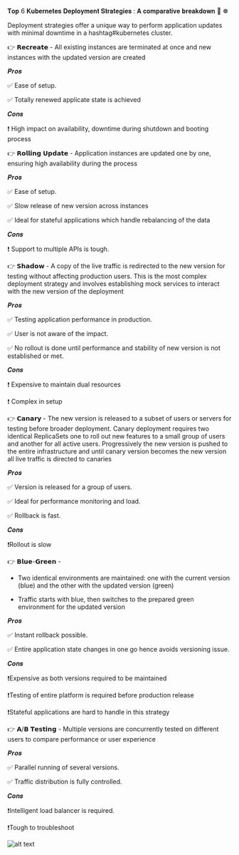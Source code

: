 𝐓𝐨𝐩 6 𝐊𝐮𝐛𝐞𝐫𝐧𝐞𝐭𝐞𝐬 𝐃𝐞𝐩𝐥𝐨𝐲𝐦𝐞𝐧𝐭 𝐒𝐭𝐫𝐚𝐭𝐞𝐠𝐢𝐞𝐬 : 𝐀 𝐜𝐨𝐦𝐩𝐚𝐫𝐚𝐭𝐢𝐯𝐞 𝐛𝐫𝐞𝐚𝐤𝐝𝐨𝐰𝐧 🤔 ☸️ 

Deployment strategies offer a unique way to perform application updates with minimal downtime in a hashtag#kubernetes cluster. 

👉 𝗥𝗲𝗰𝗿𝗲𝗮𝘁𝗲 - All existing instances are terminated at once and new instances with the updated version are created

𝑷𝒓𝒐𝒔

✅ Ease of setup.

✅ Totally renewed applicate state is achieved


𝑪𝒐𝒏𝒔

❗ High impact on availability, downtime during shutdown and booting process

👉 𝗥𝗼𝗹𝗹𝗶𝗻𝗴 𝗨𝗽𝗱𝗮𝘁𝗲 - Application instances are updated one by one, ensuring high availability during the process

𝑷𝒓𝒐𝒔

✅ Ease of setup.

✅ Slow release of new version across instances

✅ Ideal for stateful applications which handle rebalancing of the data

𝑪𝒐𝒏𝒔

❗ Support to multiple APIs is tough.



👉 𝗦𝗵𝗮𝗱𝗼𝘄 - A copy of the live traffic is redirected to the new version for testing without affecting production users. This is the most complex deployment strategy and involves establishing mock services to interact with the new version of the deployment

𝑷𝒓𝒐𝒔

✅ Testing application performance in production.

✅ User is not aware of the impact.

✅ No rollout is done until performance and stability of new version is not established or met.

𝑪𝒐𝒏𝒔

❗ Expensive to maintain dual resources

❗ Complex in setup


👉 𝗖𝗮𝗻𝗮𝗿𝘆 - The new version is released to a subset of users or servers for testing before broader deployment. Canary deployment requires two identical ReplicaSets one to roll out new features to a small group of users and another for all active users. Progressively the new version is pushed to the entire infrastructure and until canary version becomes the new version all live traffic is directed to canaries

𝑷𝒓𝒐𝒔

✅ Version is released for a group of users.

✅ Ideal for performance monitoring and load.

✅ Rollback is fast.


𝑪𝒐𝒏𝒔

❗Rollout is slow


👉 𝗕𝗹𝘂𝗲-𝗚𝗿𝗲𝗲𝗻 - 

- Two identical environments are maintained: one with the current version (blue) and the other with the updated version (green)

- Traffic starts with blue, then switches to the prepared green environment for the updated version

𝑷𝒓𝒐𝒔

✅ Instant rollback possible.

✅ Entire application state changes in one go hence avoids versioning issue.


𝑪𝒐𝒏𝒔

❗Expensive as both versions required to be maintained

❗Testing of entire platform is required before production release

❗Stateful applications are hard to handle in this strategy


👉 𝗔/𝗕 𝗧𝗲𝘀𝘁𝗶𝗻𝗴 - Multiple versions are concurrently tested on different users to compare performance or user experience

𝑷𝒓𝒐𝒔

✅ Parallel running of several versions.

✅ Traffic distribution is fully controlled.


𝑪𝒐𝒏𝒔

❗Intelligent load balancer is required.

❗Tough to troubleshoot

![alt text](Kubernetes_deployment_Strategies_comparative_breakdown.jpg "𝐓𝐨𝐩 6 𝐊𝐮𝐛𝐞𝐫𝐧𝐞𝐭𝐞𝐬 𝐃𝐞𝐩𝐥𝐨𝐲𝐦𝐞𝐧𝐭 𝐒𝐭𝐫𝐚𝐭𝐞𝐠𝐢𝐞𝐬 : 𝐀 𝐜𝐨𝐦𝐩𝐚𝐫𝐚𝐭𝐢𝐯𝐞 𝐛𝐫𝐞𝐚𝐤𝐝𝐨𝐰𝐧")

